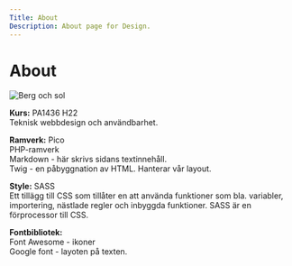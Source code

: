 ```yaml
---
Title: About
Description: About page for Design.
---
```


About
==========================

![Berg och sol](%base_url%/assets/img/neom.jpg)

**Kurs:** PA1436 H22  
Teknisk webbdesign och användbarhet.  

**Ramverk:** Pico  
PHP-ramverk  
Markdown - här skrivs sidans textinnehåll.  
Twig - en påbyggnation av HTML. Hanterar vår layout.  

**Style:** SASS  
Ett tillägg till CSS som tillåter en att använda funktioner som  bla. variabler, importering, nästlade regler och inbyggda funktioner. SASS är en förprocessor till CSS. 

**Fontbibliotek:**  
Font Awesome - ikoner  
Google font - layoten på texten.